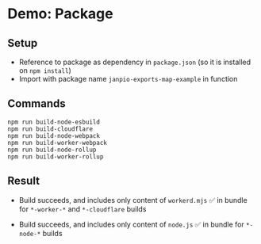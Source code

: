 # Demo: Package

## Setup

- Reference to package as dependency in `package.json` (so it is installed on `npm install`)
- Import with package name `janpio-exports-map-example` in function

## Commands
```
npm run build-node-esbuild
npm run build-cloudflare
npm run build-node-webpack
npm run build-worker-webpack
npm run build-node-rollup
npm run build-worker-rollup
```

## Result

- Build succeeds, and includes only content of `workerd.mjs` ✅ in bundle for `*-worker-*` and `*-cloudflare` builds

- Build succeeds, and includes only content of `node.js` ✅ in bundle for `*-node-*` builds
